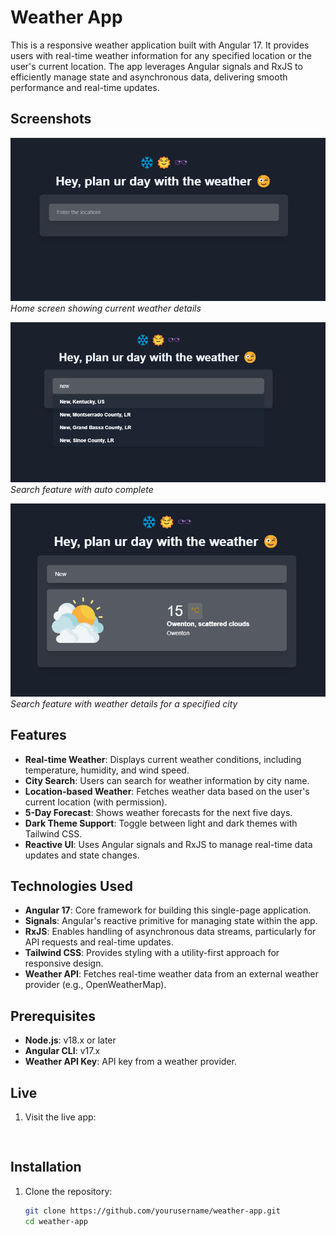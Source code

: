 # Weather App

This is a responsive weather application built with Angular 17. It provides users with real-time weather information for any specified location or the user's current location. The app leverages Angular signals and RxJS to efficiently manage state and asynchronous data, delivering smooth performance and real-time updates.

## Screenshots

![Home Screen](./src/assets/screenshots/a.png)
*Home screen showing current weather details*

![Search Feature](./src/assets/screenshots/b.png)
*Search feature with auto complete*

![Weather Details](./src/assets/screenshots/c.png)
*Search feature with weather details for a specified city*

## Features

- **Real-time Weather**: Displays current weather conditions, including temperature, humidity, and wind speed.
- **City Search**: Users can search for weather information by city name.
- **Location-based Weather**: Fetches weather data based on the user's current location (with permission).
- **5-Day Forecast**: Shows weather forecasts for the next five days.
- **Dark Theme Support**: Toggle between light and dark themes with Tailwind CSS.
- **Reactive UI**: Uses Angular signals and RxJS to manage real-time data updates and state changes.

## Technologies Used

- **Angular 17**: Core framework for building this single-page application.
- **Signals**: Angular's reactive primitive for managing state within the app.
- **RxJS**: Enables handling of asynchronous data streams, particularly for API requests and real-time updates.
- **Tailwind CSS**: Provides styling with a utility-first approach for responsive design.
- **Weather API**: Fetches real-time weather data from an external weather provider (e.g., OpenWeatherMap).

## Prerequisites

- **Node.js**: v18.x or later
- **Angular CLI**: v17.x
- **Weather API Key**: API key from a weather provider.

## Live

1. Visit the live app:

   ```https://my-weather-app-alpha-six.vercel.app/home


## Installation

1. Clone the repository:

   ```bash
   git clone https://github.com/yourusername/weather-app.git
   cd weather-app
